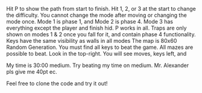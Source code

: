Hit P to show the path from start to finish.
Hit 1, 2, or 3 at the start to change the difficulty. You cannot change the mode after moving or changing the mode once. Mode 1 is phase 1, and Mode 2 is phase 4. Mode 3 has everything except the player and finish hid. P works in all.
Traps are only shown on modes 1 & 2 once you fall for it, and contain phase 4 functionality.
Keys have the same visibility as walls in all modes
The map is 80x60 Random Generation.
You must find all keys to beat the game. All mazes are possible to beat.
Look in the top-right. You will see moves, keys left, and 

My time is 30:00 medium. Try beating my time on medium.
Mr. Alexander pls give me 40pt ec.

Feel free to clone the code and try it out!
